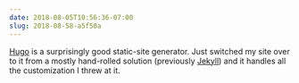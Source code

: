 ```yaml
---
date: 2018-08-05T10:56:36-07:00
slug: 2018-08-58-a5f50a
---
```


[Hugo](https://gohugo.io/) is a surprisingly good static-site generator. Just switched my site over to it from a mostly hand-rolled solution (previously [Jekyll](https://jekyllrb.com/)) and it handles all the customization I threw at it.